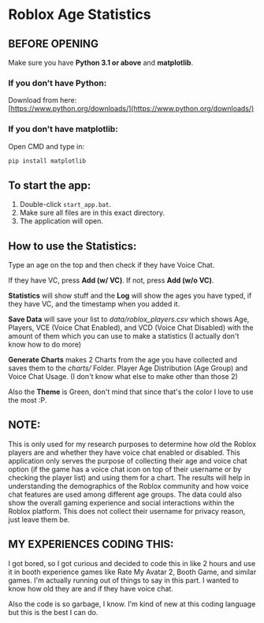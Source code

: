 # Roblox Age Statistics

## BEFORE OPENING
Make sure you have **Python 3.1 or above** and **matplotlib**.

### If you don't have Python:
Download from here:  
[https://www.python.org/downloads/](https://www.python.org/downloads/)

### If you don't have matplotlib:
Open CMD and type in:
```bash
pip install matplotlib
```


## To start the app:
1. Double-click `start_app.bat`.
2. Make sure all files are in this exact directory.
3. The application will open.

## How to use the Statistics:
Type an age on the top and then check if they have Voice Chat.

If they have VC, press **Add (w/ VC)**. If not, press **Add (w/o VC)**.

**Statistics** will show stuff and the **Log** will show the ages you have typed, if they have VC, and the timestamp when you added it.

**Save Data** will save your list to *data/roblox_players.csv* which shows Age, Players, VCE (Voice Chat Enabled), and VCD (Voice Chat Disabled) with the amount of them which you can use to make a statistics (I actually don't know how to do more)

**Generate Charts** makes 2 Charts from the age you have collected and saves them to the *charts/* Folder. Player Age Distribution (Age Group) and Voice Chat Usage. (I don't know what else to make other than those 2)

Also the **Theme** is Green, don't mind that since that's the color I love to use the most :P.

## NOTE:
This is only used for my research purposes to determine how old the Roblox players are and whether they have voice chat enabled or disabled. This application only serves the purpose of collecting their age and voice chat option (if the game has a voice chat icon on top of their username or by checking the player list) and using them for a chart. The results will help in understanding the demographics of the Roblox community and how voice chat features are used among different age groups. The data could also show the overall gaming experience and social interactions within the Roblox platform. This does not collect their username for privacy reason, just leave them be.

## MY EXPERIENCES CODING THIS:
I got bored, so I got curious and decided to code this in like 2 hours and use it in booth experience games like Rate My Avatar 2, Booth Game, and similar games. I'm actually running out of things to say in this part. I wanted to know how old they are and if they have voice chat.

Also the code is so garbage, I know. I'm kind of new at this coding language but this is the best I can do. 
